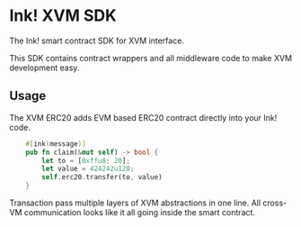 # Ink! XVM SDK 

The Ink! smart contract SDK for XVM interface.

This SDK contains contract wrappers and all middleware code to make XVM development easy.

## Usage

The XVM ERC20 adds EVM based ERC20 contract directly into your Ink! code. 

```rust
    #[ink(message)]
    pub fn claim(&mut self) -> bool {
        let to = [0xffu8; 20];
        let value = 424242u128;
        self.erc20.transfer(to, value)
    }
```

Transaction pass multiple layers of XVM abstractions in one line. All cross-VM communication
looks like it all going inside the smart contract.
